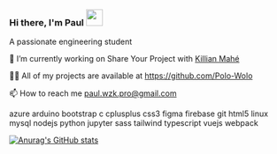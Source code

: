 ### Hi there, I'm Paul <img src="https://raw.githubusercontent.com/MartinHeinz/MartinHeinz/master/wave.gif" width="30px">

A passionate engineering student

🔭 I’m currently working on Share Your Project with [Killian Mahé](https://github.com/killian-mahe)

👨‍💻 All of my projects are available at https://github.com/Polo-Wolo

📫 How to reach me paul.wzk.pro@gmail.com

azure arduino bootstrap c cplusplus css3 figma firebase git html5 linux mysql nodejs python jupyter sass tailwind typescript vuejs webpack

[![Anurag's GitHub stats](https://github-readme-stats.vercel.app/api?username=Polo-Wolo)](https://github.com/Polo-Wolo/github-readme-stats)
